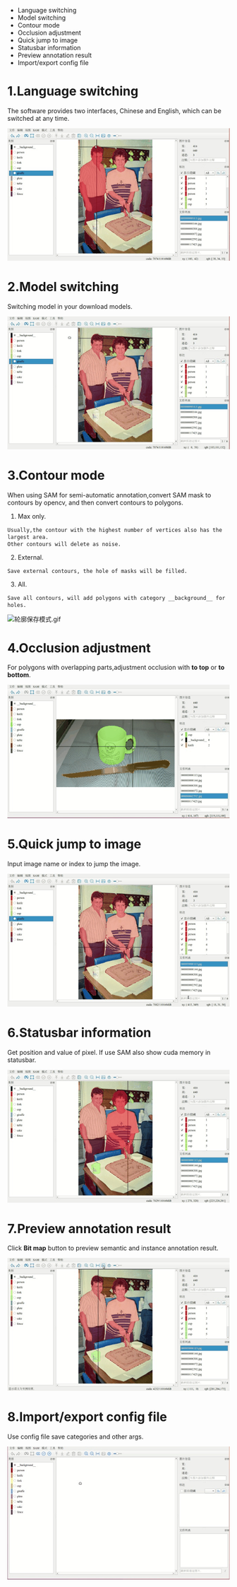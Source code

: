 - Language switching
- Model switching
- Contour mode
- Occlusion adjustment
- Quick jump to image
- Statusbar information
- Preview annotation result
- Import/export config file

# 1.Language switching
The software provides two interfaces, Chinese and English, which can be switched at any time.

![双语界面.gif](../display/双语界面.gif)

# 2.Model switching
Switching model in your download models.

![模型切换.gif](../display/模型切换.gif)

# 3.Contour mode
When using SAM for semi-automatic annotation,convert SAM mask to contours by opencv, and then convert contours to polygons.

1. Max only.
```text
Usually,the contour with the highest number of vertices also has the largest area.
Other contours will delete as noise.
```
2. External.
```text
Save external contours, the hole of masks will be filled.
```
3. All.
```text
Save all contours, will add polygons with category __background__ for holes.
```
![轮廓保存模式.gif](../display/轮廓保存模式.gif)


# 4.Occlusion adjustment
For polygons with overlapping parts,adjustment occlusion with **to top** or  **to bottom**.

![图层调整遮挡关系.gif](../display/图层调整遮挡关系.gif)


# 5.Quick jump to image
Input image name or index to jump the image.

![图片快速跳转.gif](../display/图片快速跳转.gif)

# 6.Statusbar information
Get position and value of pixel. 
If use SAM also show cuda memory in statusbar.

![状态栏信息.gif](../display/状态栏信息.gif)

# 7.Preview annotation result
Click **Bit map** button to preview semantic and instance annotation result.

![实时预览.gif](../display/实时预览.gif)

# 8.Import/export config file
Use config file save categories and other args.

![配置文件导入导出.gif](../display/配置文件导入导出.gif)
